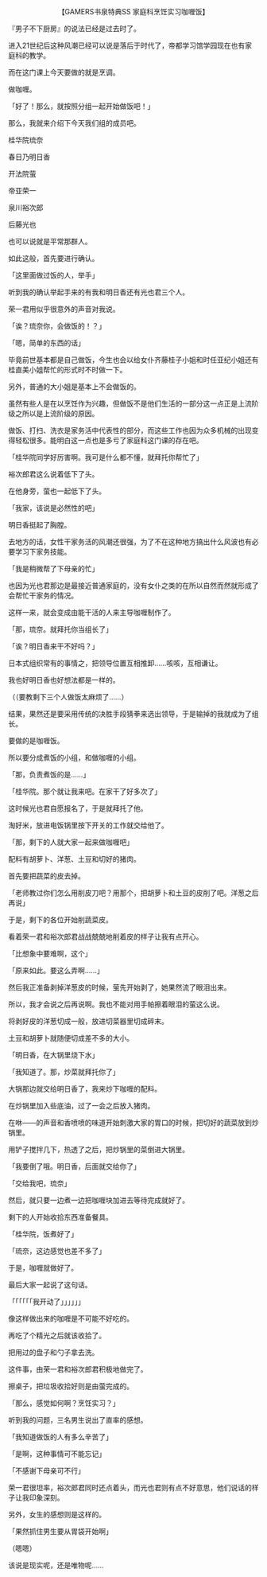 <p align="center">【GAMERS书泉特典SS 家庭科烹饪实习咖喱饭】</p>

『男子不下厨房』的说法已经是过去时了。

进入21世纪后这种风潮已经可以说是落后于时代了，帝都学习馆学园现在也有家庭科的教学。

而在这门课上今天要做的就是烹调。

做咖喱。

「好了！那么，就按照分组一起开始做饭吧！」

那么，我就来介绍下今天我们组的成员吧。

桂华院琉奈

春日乃明日香

开法院萤

帝亚荣一

泉川裕次郎

后藤光也

也可以说就是平常那群人。

如此这般，首先要进行确认。

「这里面做过饭的人，举手」

听到我的确认举起手来的有我和明日香还有光也君三个人。

荣一君用似乎很意外的声音对我说。

「诶？琉奈你，会做饭的！？」

「嗯，简单的东西的话」

毕竟前世基本都是自己做饭，今生也会以给女仆齐藤桂子小姐和时任亚纪小姐还有桂直美小姐帮忙的形式时不时做一下。

另外，普通的大小姐是基本上不会做饭的。

虽然有些人是在以烹饪作为兴趣，但做饭不是他们生活的一部分这一点正是上流阶级之所以是上流阶级的原因。

做饭、打扫、洗衣是家务活中代表性的部分，而这些工作也因为众多机械的出现变得轻松很多。能明白这一点也是多亏了家庭科这门课的存在吧。

「桂华院同学好厉害啊。我可是什么都不懂，就拜托你帮忙了」

裕次郎君这么说着低下了头。

在他身旁，萤也一起低下了头。

「我家，该说是必然性的吧」

明日香挺起了胸膛。

去地方的话，女性干家务活的风潮还很强，为了不在这种地方搞出什么风波也有必要学习下家务技能。

「我是稍微帮了下母亲的忙」

也因为光也君那边是最接近普通家庭的，没有女仆之类的在所以自然而然就形成了会帮忙干家务的情况。

这样一来，就会变成由能干活的人来主导咖喱制作了。

「那，琉奈。就拜托你当组长了」

「诶？明日香来干不好吗？」

日本式组织常有的事情之，把领导位置互相推卸……咳咳，互相谦让。

我也好明日香也好想法都是一样的。

（（要教剩下三个人做饭太麻烦了……）

结果，果然还是要采用传统的决胜手段猜拳来选出领导，于是输掉的我就成为了组长。

要做的是咖喱饭。

所以要分成煮饭的小组，和做咖喱的小组。

「那，负责煮饭的是……」

「桂华院。那个就让我来吧。在家干了好多次了」

这时候光也君自愿报名了，于是就拜托了他。

淘好米，放进电饭锅里按下开关的工作就交给他了。

「那，剩下的人就大家一起来做咖喱吧」

配料有胡萝卜、洋葱、土豆和切好的猪肉。

首先要把蔬菜的皮去掉。

「老师教过你们怎么用削皮刀吧？用那个，把胡萝卜和土豆的皮削了吧。洋葱之后再说」

于是，剩下的各位开始削蔬菜皮。

看着荣一君和裕次郎君战战兢兢地削着皮的样子让我有点开心。

「比想象中要难啊，这个」

「原来如此。要这么弄啊……」

然后我正准备剥掉洋葱皮的时候，萤先开始剥了，她果然流了眼泪出来。

所以，我才会说之后再说啊。我也不能对用手帕擦着眼泪的萤这么说。

将剥好皮的洋葱切成一般，放进切菜器里切成碎末。

土豆和胡萝卜就随便切成差不多的大小。

「明日香，在大锅里烧下水」

「我知道了。那，炒菜就拜托你了」

大锅那边就交给明日香了，我来炒下咖喱的配料。

在炒锅里加入些底油，过了一会之后放入猪肉。

在咻——的声音和香喷喷的味道开始刺激大家的胃口的时候，把切好的蔬菜放到炒锅里。

用铲子搅拌几下，热透了之后，把炒锅里的菜倒进大锅里。

「我要倒了哦。明日香，后面就交给你了」

「交给我吧，琉奈」

然后，就只要一边煮一边把咖喱块加进去等待完成就好了。

剩下的人开始收拾东西准备餐具。

「桂华院，饭煮好了」

「琉奈，这边感觉也差不多了」

于是，咖喱就做好了。

最后大家一起说了这句话。

「「「「「「我开动了」」」」」」

像这样做出来的咖喱是不可能不好吃的。

再吃了个精光之后就该收拾了。

把用过的盘子和勺子拿去洗。

这件事，由荣一君和裕次郎君积极地做完了。

擦桌子，把垃圾收拾好则是由萤完成的。

「那么，感觉如何啊？烹饪实习？」

听到我的问题，三名男生说出了直率的感想。

「我知道做饭的人有多么辛苦了」

「是啊，这种事情可不能忘记」

「不感谢下母亲可不行」

荣一君很坦率，裕次郎君同时还点着头，而光也君则有点不好意思，他们说话的样子让我印象深刻。

另外，女生的感想则是这样的。

「果然抓住男生要从胃袋开始啊」

（嗯嗯）

该说是现实呢，还是唯物呢……

